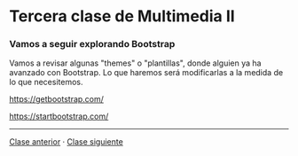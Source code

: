 # Tercera clase de Multimedia II
### Vamos a seguir explorando Bootstrap

Vamos a revisar algunas "themes" o "plantillas", donde alguien ya ha avanzado con Bootstrap. Lo que haremos será modificarlas a la medida de lo que necesitemos.

https://getbootstrap.com/

https://startbootstrap.com/

- - - - - - - 

[Clase anterior](https://github.com/profesorfaco/multimedia2_2) · [Clase siguiente](https://github.com/profesorfaco/multimedia2_4)
